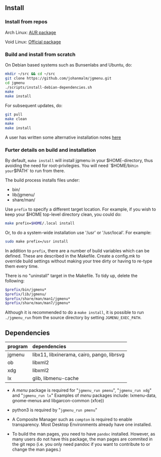 Install
-------

### Install from repos

Arch Linux: [AUR package](https://aur.archlinux.org/packages/jgmenu/)  

Void Linux: [Official package](https://github.com/voidlinux/void-packages/blob/master/srcpkgs/jgmenu/template)  

### Build and install from scratch

On Debian based systems such as Bunsenlabs and Ubuntu, do:

```bash
mkdir ~/src && cd ~/src
git clone https://github.com/johanmalm/jgmenu.git
cd jgmenu
./scripts/install-debian-dependencies.sh
make
make install
```

For subsequent updates, do:

```bash
git pull
make clean
make
make install
```

A user has written some alternative installation notes
[here](https://forums.bunsenlabs.org/viewtopic.php?id=3100)  

### Furter details on build and installation

By default, `make install` will install jgmenu in your $HOME-directory, thus
avoiding the need for root-privilegies. You will need `$HOME/bin` in your
`$PATH` to run from there.

The build process installs files under:  

  - bin/
  - lib/jgmenu/
  - share/man/

Use `prefix` to specify a different target location. For example,
if you wish to keep your $HOME top-level directory clean, you could do:  

```bash
make prefix=$HOME/.local install
```

Or, to do a system-wide installation use '/usr' or '/usr/local'.
For example: 

```bash
sudo make prefix=/usr install
```

In addition to `prefix`, there are a number of build variables which can be
defined. These are described in the Makefile. Create a config.mk to override
build settings without making your tree dirty or having to re-type them every
time. 

There is no "uninstall" target in the Makefile. To tidy up, delete the
following:

```bash
$prefix/bin/jgmenu*
$prefix/lib/jgmenu/
$prefix/share/man/man1/jgmenu*
$prefix/share/man/man7/jgmenu*
```

Although it is recommended to do a `make install`, it is possible to run
`./jgmenu_run` from the source directory by setting `JGMENU_EXEC_PATH`.

Dependencies
------------

| program | dependencies                                |
| :---    | :---                                        |
| jgmenu  | libx11, libxinerama, cairo, pango, librsvg  |
| ob      | libxml2                                     |
| xdg     | libxml2                                     |
| lx      | glib, libmenu-cache                         |


  - A *menu* package  is required for "`jgmenu_run pmenu`",
    "`jgmenu_run xdg`" and "`jgmenu_run lx`"
    Examples of *menu* packages include: lxmenu-data, gnome-menus
    and libgarcon-common (xfce))

  - python3 is required by "`jgmenu_run pmenu`"

  - A Composite Manager such as `compton` is required to enable transparency.
    Most Desktop Environments already have one installed.

  - To build the man pages, you need to have `pandoc` installed. However, as
    many users do not have this package, the man pages are commited in the git
    repo (i.e. you only need pandoc if you want to contribute to or change the
    man pages.)

